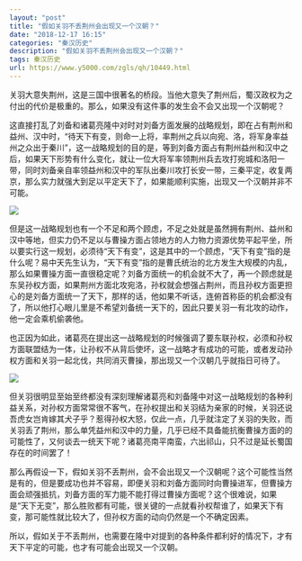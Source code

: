 ```yaml
---
layout: "post"
title: "假如关羽不丢荆州会出现又一个汉朝？"
date: "2018-12-17 16:15"
categories: "秦汉历史"
description: "假如关羽不丢荆州会出现又一个汉朝？"
tags: 秦汉历史
url: https://www.y5000.com/zgls/qh/10449.html
---
```






关羽大意失荆州，这是三国中很著名的桥段。当他大意失了荆州后，蜀汉政权为之付出的代价是极重的。那么，如果没有这件事的发生会不会又出现一个汉朝呢？

这直接打乱了刘备和诸葛亮隆中对时对刘备方面发展的战略规划，即在占有荆州和益州、汉中时，“待天下有变，则命一上将，率荆州之兵以向宛、洛，将军身率益州之众出于秦川”，这一战略规划的目的是，等到刘备方面占有荆州益州和汉中之后，如果天下形势有什么变化，就让一位大将军率领荆州兵去攻打宛城和洛阳一带，同时刘备亲自率领益州和汉中的军队出秦川攻打长安一带，三秦平定，收复两京，那么实力就强大到足以平定天下了，如果能顺利实施，出现又一个汉朝并非不可能。

![](https://img.y5000.com/uploads/allimg/170113/09523BC2-0.jpg)

但是这一战略规划也有一个不足和两个顾虑，不足之处就是虽然拥有荆州、益州和汉中等地，但实力仍不足以与曹操方面占领地方的人力物力资源优势平起平坐，所以要实行这一规划，必须待“天下有变”，这是其中的一个顾虑，“天下有变”指的是什么呢？易中天先生认为，“天下有变”指的是曹氏统治的北方发生大规模的内乱，那么如果曹操方面一直很稳定呢？刘备方面统一的机会就不大了，再一个顾虑就是东吴孙权方面，如果荆州方面北攻宛洛，孙权就会想强占荆州，而且孙权方面更担心的是刘备方面统一了天下，那样的话，他如果不听话，连俯首称臣的机会都没有了，所以他打心眼儿里是不希望刘备统一天下的，因此只要关羽一有北攻的动作，他一定会乘机偷袭他。

也正因为如此，诸葛亮在提出这一战略规划的时候强调了要东联孙权，必须和孙权方面联盟结为一体，让孙权不从背后使坏，这一战略才有成功的可能，或者发动孙权方面和关羽一起北伐，共同消灭曹操，那出现又一个汉朝几乎就指日可待了。

![](https://img.y5000.com/uploads/allimg/170113/0952363007-1.jpg)

但关羽很明显至始至终都没有深刻理解诸葛亮和刘备隆中对这一战略规划的各种利益关系，对孙权方面常常很不客气，在孙权提出和关羽结为亲家的时候，关羽还说吾虎女岂肯嫁其犬子乎？惹得孙权大怒，仅此一点，几乎就注定了关羽的失败，而关羽丢了荆州，那么单凭益州和汉中的力量，几乎已经不具备能抗衡曹操方面的的可能性了，又何谈去一统天下呢？诸葛亮南平南蛮，六出祁山，只不过是延长蜀国存在的时间罢了！

那么再假设一下，假如关羽不丢荆州，会不会出现又一个汉朝呢？这个可能性当然是有的，但是要成功也并不容易，即便关羽和刘备方面同时向曹操进军，但曹操方面会顽强抵抗，刘备方面的军力能不能打得过曹操方面呢？这个很难说，如果是“天下无变”，那么胜败都有可能，很关键的一点就看孙权帮谁了，如果天下有变，那可能性就比较大了，但孙权方面的动向仍然是一个不确定因素。

所以，假如关于不丢荆州，也需要在隆中对提到的各种条件都利好的情况下，才有天下平定的可能，也才有可能会出现又一个汉朝。
